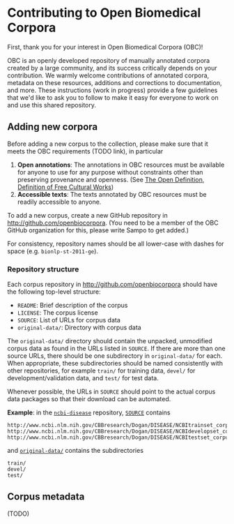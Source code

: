 # Contributing to Open Biomedical Corpora

First, thank you for your interest in Open Biomedical Corpora (OBC)!

OBC is an openly developed repository of manually annotated corpora created by a large community, and its success critically depends on your contribution. We warmly welcome contributions of annotated corpora, metadata on these resources, additions and corrections to documentation, and more. These instructions (work in progress) provide a few guidelines that we'd like to ask you to follow to make it easy for everyone to work on and use this shared repository.

## Adding new corpora

Before adding a new corpus to the collection, please make sure that it meets the OBC requirements (TODO link), in particular

1. **Open annotations**: The annotations in OBC resources must be available for anyone to use for any purpose without constraints other than preserving provenance and openness. (See [The Open Definition](http://opendefinition.org/), [Definition of Free Cultural Works](http://freedomdefined.org/))
2. **Accessible texts**:  The texts annotated by OBC resources must be readily accessible to anyone.

To add a new corpus, create a new GitHub repository in <http://github.com/openbiocorpora>. (You need to be a member of the OBC GitHub organization for this, please write Sampo to get added.)

For consistency, repository names should be all lower-case with dashes for space (e.g. `bionlp-st-2011-ge`).

### Repository structure

Each corpus repository in <http://github.com/openbiocorpora> should have the following top-level structure:

- `README`: Brief description of the corpus
- `LICENSE`: The corpus license
- `SOURCE`: List of URLs for corpus data
- `original-data/`: Directory with corpus data

The `original-data/` directory should contain the unpacked, unmodified corpus data as found in the URLs listed in `SOURCE`. If there are more than one source URLs, there should be one subdirectory in `original-data/` for each. When appropriate, these subdirectories should be named consistently with other repositories, for example `train/` for training data, `devel/` for development/validation data, and `test/` for test data.

Whenever possible, the URLs in `SOURCE` should point to the actual corpus data packages so that their download can be automated.

**Example**: in the [`ncbi-disease`](http://github.com/openbiocorpora/ncbi-disease) repository, [`SOURCE`](http://github.com/openbiocorpora/ncbi-disease/blob/master/SOURCE) contains

```
http://www.ncbi.nlm.nih.gov/CBBresearch/Dogan/DISEASE/NCBItrainset_corpus.zip
http://www.ncbi.nlm.nih.gov/CBBresearch/Dogan/DISEASE/NCBIdevelopset_corpus.zip
http://www.ncbi.nlm.nih.gov/CBBresearch/Dogan/DISEASE/NCBItestset_corpus.zip
```

and [`original-data/`](http://github.com/openbiocorpora/ncbi-disease/tree/master/original-data) contains the subdirectories

```
train/
devel/
test/
```

## Corpus metadata

(TODO)
